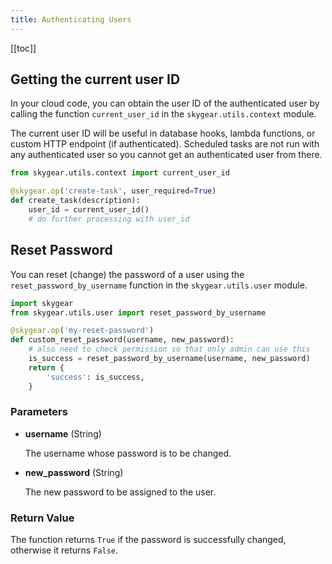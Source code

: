 ```yaml
---
title: Authenticating Users
---
```


[[toc]]


## Getting the current user ID

In your cloud code, you can obtain the user ID of the authenticated user by
calling the function `current_user_id` in the `skygear.utils.context` module.

The current user ID will be useful in database hooks, lambda functions, or
custom HTTP endpoint (if authenticated). Scheduled tasks are not run with
any authenticated user so you cannot get an authenticated user from there.

```python
from skygear.utils.context import current_user_id

@skygear.op('create-task', user_required=True)
def create_task(description):
    user_id = current_user_id()
    # do further processing with user_id
```


## Reset Password

You can reset (change) the password of a user using the 
`reset_password_by_username` function in the `skygear.utils.user` module.

```python
import skygear
from skygear.utils.user import reset_password_by_username

@skygear.op('my-reset-password')
def custom_reset_password(username, new_password):
    # also need to check permission so that only admin can use this
    is_success = reset_password_by_username(username, new_password)
    return {
        'success': is_success,
    }
```

### Parameters

- **username** (String)

  The username whose password is to be changed.

- **new_password** (String)

  The new password to be assigned to the user.

### Return Value

The function returns `True`
if the password is successfully changed, otherwise it returns `False`.

